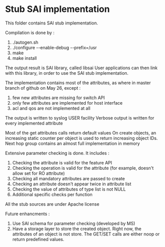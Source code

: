 Stub SAI implementation
============================

This folder contains SAI stub implementation.

Compilation is done by :
  1. ./autogen.sh
  2. ./configure --enable-debug --prefix=/usr
  3.  make
  4.  make install

The output result is SAI library, called libsai
User applications can then link with this library, in order to use the SAI stub implementation.

The implementation contains most of the attributes, as where in master branch of github on May 26, except :
  1. few new attributes are missing for switch API
  2. only few attributes are implemented for host interface 
  3. acl and qos are not implemented at all

The output is written to syslog USER facility
Verbose output is written for every implemented attribute

Most of the get attributes calls return default values
On create objects, an increasing static counter per object is used to return increasing object IDs.
Next hop group contains an almost full implementation in memory

Extensive parameter checking is done. It includes :
  1. Checking the attribute is valid for the feature API
  2. Checking the operation is valid for the attribute (for example, doesn't allow set for RO attribute)
  3. Checking all mandatory attributes are passed to create
  4. Checking an attribute doesn't appear twice in attribute list
  5. Checking the value of attributes of type list is not NULL
  6. Additional specific checks per function

All the stub sources are under Apache license

Future enhancments :
  1. Use SAI schema for parameter checking (developed by MS)
  2. Have a storage layer to store the created object. Right now, the attributes of an object is not store. The GET/SET calls are either noop or return predefined values.

